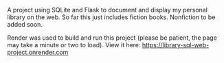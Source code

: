 A project using SQLite and Flask to document and display my personal library on the web. So far this just includes fiction books. Nonfiction to be added soon.

Render was used to build and run this project (please be patient, the page may take a minute or two to load). View it here: https://library-sql-web-project.onrender.com 
